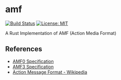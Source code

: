 amf
===

[![Build Status](https://travis-ci.org/sile/amf.svg?branch=master)](https://travis-ci.org/sile/amf)
[![License: MIT](https://img.shields.io/badge/license-MIT-blue.svg)](LICENSE)

A Rust Implementation of AMF (Action Media Format)

References
----------

- [AMF0 Specification](http://download.macromedia.com/pub/labs/amf/amf0_spec_121207.pdf)
- [AMF3 Specification](http://download.macromedia.com/pub/labs/amf/amf3_spec_121207.pdf)
- [Action Message Format - Wikipedia](https://en.wikipedia.org/wiki/Action_Message_Format)
